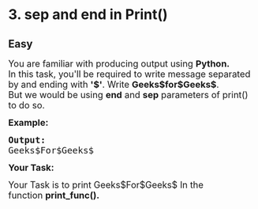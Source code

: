 # 3. sep and end in Print()
## Easy 
<div class="problem-statement">
                <p></p><p><span style="font-size:18px">You are familiar with producing output using&nbsp;<strong>Python.</strong>&nbsp;<br>
In this task, you'll be required to write message separated by and ending with&nbsp;<strong>'$'</strong>. Write&nbsp;<strong>Geeks$for$Geeks$</strong>.&nbsp;<br>
But we would be using <strong>end</strong> and <strong>sep</strong> parameters of print() to do so.</span></p>

<p><span style="font-size:18px"><strong>Example:</strong></span></p>

<pre><span style="font-size:18px"><strong>Output:</strong>
Geeks$For$Geeks$</span>
</pre>

<p><strong><span style="font-size:18px">Your Task:</span></strong></p>

<p><span style="font-size:18px">Your Task is to print&nbsp;Geeks$For$Geeks$&nbsp;In the function&nbsp;<strong>print_func().</strong></span></p>
 <p></p>
            </div>